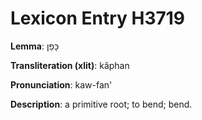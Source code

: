 # Lexicon Entry H3719

**Lemma**: כָּפַן

**Transliteration (xlit)**: kâphan

**Pronunciation**: kaw-fan'

**Description**:
a primitive root; to bend; bend.
